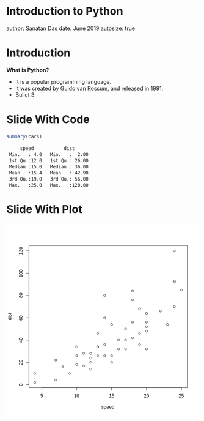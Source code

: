 Introduction to Python
========================================================
author: Sanatan Das
date: June 2019
autosize: true

Introduction
========================================================

**What is Python?**

- It is a popular programming language.
- It was created by Guido van Rossum, and released in 1991.
- Bullet 3

Slide With Code
========================================================


```r
summary(cars)
```

```
     speed           dist       
 Min.   : 4.0   Min.   :  2.00  
 1st Qu.:12.0   1st Qu.: 26.00  
 Median :15.0   Median : 36.00  
 Mean   :15.4   Mean   : 42.98  
 3rd Qu.:19.0   3rd Qu.: 56.00  
 Max.   :25.0   Max.   :120.00  
```

Slide With Plot
========================================================

![plot of chunk unnamed-chunk-2](python-figure/unnamed-chunk-2-1.png)

